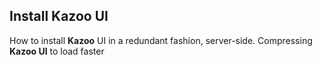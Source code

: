 ## Install Kazoo UI 



How to install **Kazoo** UI in a redundant fashion, server-side. Compressing **Kazoo UI** to load faster
 
